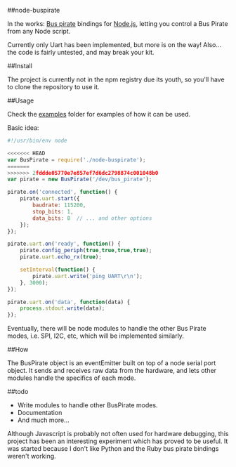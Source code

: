 ##node-buspirate

In the works: [Bus pirate](http://dangerousprototypes.com/docs/Bus_Pirate) bindings for [Node.js](http://nodejs.org), letting you control a Bus Pirate from any Node script.

Currently only Uart has been implemented, but more is on the way! Also… the code is fairly untested, and may break your kit. 


##Install

The project is currently not in the npm registry due its youth, so you'll have to clone the repository to use it.


##Usage

Check the [examples](https://github.com/rmhsilva/node-buspirate/tree/master/examples) folder for examples of how it can be used.

Basic idea:
```javascript
#!/usr/bin/env node

<<<<<<< HEAD
var BusPirate = require('./node-buspirate');
=======
>>>>>>> 2fddde05770e7e857ef7d6dc2798874c001048b0
var pirate = new BusPirate('/dev/bus_pirate');

pirate.on('connected', function() {
	pirate.uart.start({
		baudrate: 115200,
		stop_bits: 1,
		data_bits: 8  // ... and other options
	});
});

pirate.uart.on('ready', function() {
	pirate.config_periph(true,true,true,true);
	pirate.uart.echo_rx(true);

	setInterval(function() {
		pirate.uart.write('ping UART\r\n');
	}, 3000);
});

pirate.uart.on('data', function(data) {
	process.stdout.write(data);
});	
```

Eventually, there will be node modules to handle the other Bus Pirate modes, i.e. SPI, I2C, etc, which will be implemented similarly.


##How

The BusPirate object is an eventEmitter built on top of a node serial port object.  It sends and receives raw data from the hardware, and lets other modules handle the specifics of each mode.


##todo

* Write modules to handle other BusPirate modes.
* Documentation
* And much more...


Although Javascript is probably not often used for hardware debugging, this project has been an interesting experiment which has proved to be useful.  It was started because I don't like Python and the Ruby bus pirate bindings weren't working.